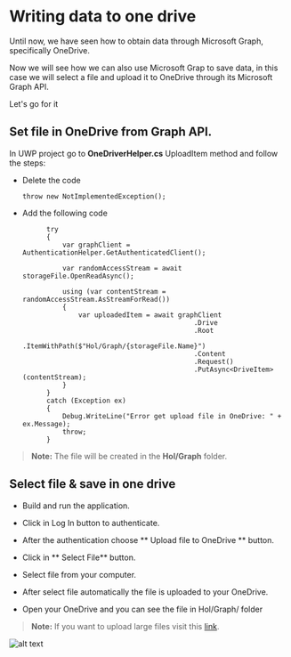 # Writing data to one drive
Until now, we have seen how to obtain data through Microsoft Graph, specifically OneDrive.

Now we will see how we can also use Microsoft Grap to save data, in this case we will select a file and upload it to OneDrive through its Microsoft Graph API.

Let's go for it

## Set file in OneDrive from Graph API.

In UWP project go to **OneDriverHelper.cs** UploadItem method and follow the steps:

- Delete the code

	`throw new NotImplementedException();`

- Add the following code

            try
            {
                var graphClient = AuthenticationHelper.GetAuthenticatedClient();

                var randomAccessStream = await storageFile.OpenReadAsync();
                
                using (var contentStream = randomAccessStream.AsStreamForRead())
                {
                    var uploadedItem = await graphClient
                                                 .Drive
                                                 .Root
                                                 .ItemWithPath($"Hol/Graph/{storageFile.Name}")
                                                 .Content
                                                 .Request()
                                                 .PutAsync<DriveItem>(contentStream);
                }
            }
            catch (Exception ex)
            {
                Debug.WriteLine("Error get upload file in OneDrive: " + ex.Message);
                throw;
            }


> **Note:** The file will be created in the **Hol/Graph** folder. 


## Select file & save in one drive

- Build and run the application.

- Click in Log In button to authenticate.

- After the authentication choose ** Upload file to OneDrive ** button.

- Click in ** Select File** button.

- Select file from your computer.

- After select file automatically the file is uploaded to your OneDrive.

- Open your OneDrive and you can see the file in Hol/Graph/ folder

> **Note:** If you want to upload large files visit this [link](https://docs.microsoft.com/en-us/onedrive/developer/rest-api/api/driveitem_createuploadsession).

![alt text](/labs-pr/Drive-user-engagement-across-all-your-devices-with-Microsoft-Graph/media/UploadFileOD.png) 
